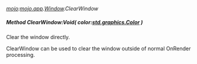 _[mojo](../../modules/mojo/mojo-module.md):[mojo.app](../../modules/mojo/mojo-app.md).[Window](../../modules/mojo/mojo-app-window.md).ClearWindow_
##### Method ClearWindow:Void( color:[std.graphics.Color](../../modules/std/std-graphics-color.md) )
Clear the window directly.

ClearWindow can be used to clear the window outside of normal OnRender processing.
